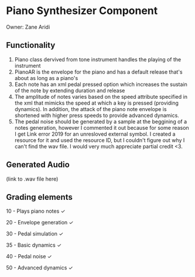 # Piano Synthesizer Component

Owner: Zane Aridi

## Functionality

1. Piano class dervived from tone instrument handles the playing of the instrument
2. PianoAR is the envelope for the piano and has a default release that's about as long as a piano's
3. Each note has an xml pedal pressed option which increases the sustain of the note by extending duration and release
4. The amplitude of notes varies based on the speed attribute specified in the xml that mimicks the speed at which a key is pressed (providing dynamics). In addition, the attack of the piano note envelope is shortened with higher press speeds to provide advanced dynamics.
5. The pedal noise should be generated by a sample at the beggining of a notes generation, however I commented it out because for some reason I get Link error 2019 for an unresloved external symbol. I created a resource for it and used the resource ID, but I couldn't figure out why I can't find the wav file. I would very much appreciate partial credit <3.

## Generated Audio
(link to .wav file here)

## Grading elements

10 - Plays piano notes ✓

20 - Envelope generation ✓

30 - Pedal simulation ✓

35 - Basic dynamics ✓

40 - Pedal noise ✓

50 - Advanced dynamics ✓
